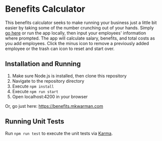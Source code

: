 # Benefits Calculator
This benefits calculator seeks to make running your business just a little bit easier by taking some of the number crunching out of your hands. Simply [go here](https://benefits.mkwarman.com) or run the app locally, then input your employees' information where prompted. The app will calculate salary, benefits, and total costs as you add employees. Click the minus icon to remove a previously added employee or the trash can icon to reset and start over.

## Installation and Running

1. Make sure Node.js is installed, then clone this repository
2. Navigate to the repository directory
3. Execute `npm install`
4. Execute `npm run start`
5. Open localhost:4200 in your browser

Or, go just here: https://benefits.mkwarman.com

## Running Unit Tests

Run `npm run test` to execute the unit tests via [Karma](https://karma-runner.github.io).

